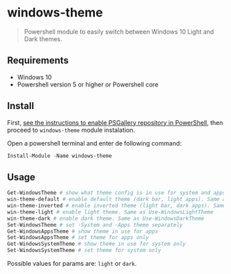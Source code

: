 # windows-theme
> Powershell module to easily switch between Windows 10 Light and Dark themes.

## Requirements
* Windows 10
* Powershell version 5 or higher or Powershell core

## Install

First, [see the instructions to enable PSGallery repository in PowerShell](https://docs.microsoft.com/en-us/powershell/scripting/gallery/overview), then proceed to `windows-theme` module instalation. 

Open a powershell terminal and enter de following command:
```powershell
Install-Module -Name windows-theme
```

## Usage
```powershell
Get-WindowsTheme # show what theme config is in use for system and apps
win-theme-default # enable default theme (dark bar, light apps). Same as Use-WindowsDefaultTheme
win-theme-inverted # enable inverted theme (light bar, dark apps). Same as Use-WindowsInvertedTheme
win-theme-light # enable light theme. Same as Use-WindowsLightTheme
win-theme-dark # enable dark theme. Same as Use-WindowsDarkTheme
Set-WindowsTheme # set -System and -Apps theme separately
Get-WindowsAppsTheme # show theme in use for apps
Set-WindowsAppsTheme # set theme for apps only
Get-WindowsSystemTheme # show theme in use for system only
Set-WindowsSystemTheme # set theme for system only
```

Possible values for params are: `light` or `dark`.